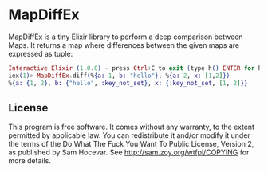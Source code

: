 MapDiffEx
=========

MapDiffEx is a tiny Elixir library to perform a deep comparison between Maps. It returns a map where differences between the given maps are expressed as tuple:

```elixir
Interactive Elixir (1.0.0) - press Ctrl+C to exit (type h() ENTER for help)
iex(1)> MapDiffEx.diff(%{a: 1, b: "hello"}, %{a: 2, x: [1,2]})
%{a: {1, 2}, b: {"hello", :key_not_set}, x: {:key_not_set, [1, 2]}}
```


License
--------

This program is free software. It comes without any warranty, to
the extent permitted by applicable law. You can redistribute it
and/or modify it under the terms of the Do What The Fuck You Want
To Public License, Version 2, as published by Sam Hocevar. See
http://sam.zoy.org/wtfpl/COPYING for more details.
